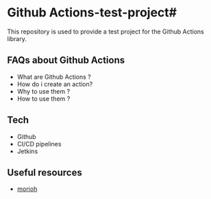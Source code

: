 # Github Actions-test-project#

This repository is used to provide a test project for the Github Actions library.

## FAQs about Github Actions ##
- What are Github Actions ? 
- How do i create an action? 
- Why to use them ? 
- How to use them ? 


## Tech ##

- Github
- CI/CD pipelines
- Jetkins

## Useful resources ##
- [morioh](https://morioh.com/p/aadcfe6cac57)

